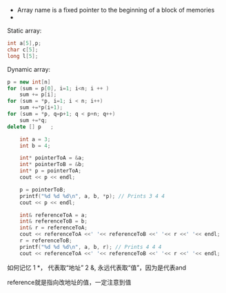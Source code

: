 
* Array name is a fixed pointer to the beginning of a block of memories
* 

Static array:
```cpp
int a[5],p;
char c[5];
long l[5];
```
Dynamic array:
```cpp
p = new int[n]
for (sum = p[0], i=1; i<n; i ++ )
    sum += p[i];
for (sum = *p, i=1; i < n; i++)
    sum +=*p(i+1);
for (sum = *p, q=p+1; q < p+n; q++)
    sum +=*q;
delete [] p   ; 
```

```cpp
    int a = 3;
    int b = 4;

    int* pointerToA = &a;
    int* pointerToB = &b;
    int* p = pointerToA;
    cout << p << endl;

    p = pointerToB;
    printf("%d %d %d\n", a, b, *p); // Prints 3 4 4
    cout << p << endl;

    int& referenceToA = a;
    int& referenceToB = b;
    int& r = referenceToA;
    cout << referenceToA <<' '<< referenceToB <<' '<< r <<' '<< endl;
    r = referenceToB;
    printf("%d %d %d\n", a, b, r); // Prints 4 4 4
    cout << referenceToA <<' '<< referenceToB <<' '<< r <<' '<< endl;
```
如何记忆
1 \*， 代表取“地址”
2 \&, 永远代表取“值”，因为是代表and

reference就是指向改地址的值，一定注意到值

